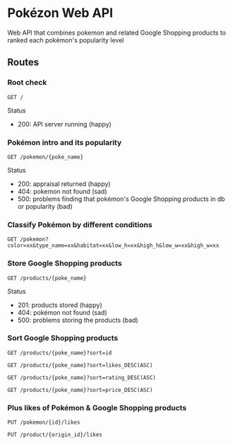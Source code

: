 # Pokézon Web API
Web API that combines pokemon and related Google Shopping products to ranked each pokémon's popularity level
## Routes
### Root check
`GET /`

Status
- 200: API server running (happy)

### Pokémon intro and its popularity
`GET /pokemon/{poke_name}`

Status
- 200: appraisal returned (happy)
- 404: pokemon not found (sad)
- 500: problems finding that pokémon's Google Shopping products in db or popularity (bad)

### Classify Pokémon by different conditions
`GET /pokemon?color=xx&type_name=xx&habitat=xx&low_h=xx&high_h&low_w=xx&high_w=xx`

### Store Google Shopping products
`GET /products/{poke_name}`

Status
- 201: products stored (happy)
- 404: pokémon not found (sad)
- 500: problems storing the products (bad)

### Sort Google Shopping products
`GET /products/{poke_name}?sort=id`

`GET /products/{poke_name}?sort=likes_DESC(ASC)`

`GET /products/{poke_name}?sort=rating_DESC(ASC)`

`GET /products/{poke_name}?sort=price_DESC(ASC)`

### Plus likes of Pokémon & Google Shopping products
`PUT /pokemon/{id}/likes`

`PUT /product/{origin_id}/likes`
